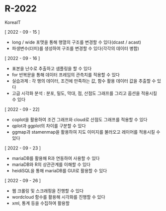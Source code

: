 # R-2022
KoreaIT

[ 2022 - 09 - 15 ]
 - long / wide 포맷을 통해 행열의 구조를 변경할 수 있다(dcast / acast)
 - 파생변수(더미)를 생성하여 구조를 변경할 수 있다(각각의 데이터 병합)

[ 2022 - 09 - 16 ]
 - 표본을 난수로 추출하고 샘플링을 할 수 있다
 - for 반복문을 통해 데이터 프레임의 관측치를 적용할 수 있다
 - 실습과제 : 각 행의 데이터, 조건에 만족하는 값, 함수 활용 데이터 값을 추출할 수 있다
 - 고급 시각화 분석 : 분포, 밀도, 막대, 점, 산점도 그래프를 그리고 옵션을 적용시킬 수 있다

[ 2022 - 09 - 22]
 - coplot을 활용하여 조건 그래프와 cloud로 산점도 그래프를 적용할 수 있다
 - qplot과 ggplot의 차이를 구분할 수 있다
 - ggmap과 stamenmap을 활용하여 지도 이미지를 불러오고 레이어를 적용시킬 수 있다
 
[ 2022 - 09 - 23 ]
 - mariaDB를 활용해 R과 연동하여 사용할 수 있다
 - mariaDB와 R의 상관관계를 이해할 수 있다
 - heidiSQL을 통해 mariaDB를 GUI로 활용할 수 있다
 
[ 2022 - 09 - 26 ]
 - 웹 크롤링 및 스크래핑을 진행할 수 있다
 - wordcloud 함수를 활용해 시각화를 진행할 수 있다
 - xml, 통계 등을 수집하여 활용할 
